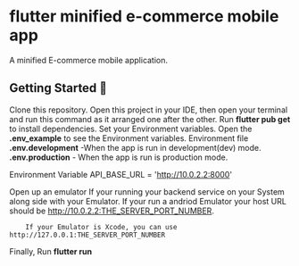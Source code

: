 # flutter minified e-commerce mobile app

A minified E-commerce mobile application.

## Getting Started 🚀

Clone this repository.
Open this project in your IDE, then open your terminal and run this command as it arranged one after the other.
Run **flutter pub get** to install dependencies.
Set your Environment variables. Open the **.env_example** to see the Environment variables.
Environment file
        **.env.development** -When the app is run in development(dev) mode.
        **.env.production** - When the app is run is production mode.

Environment Variable
API_BASE_URL = 'http://10.0.2.2:8000'


Open up an emulator
        If your running your backend service on your System along side with your Emulator. If your run a andriod Emulator your host URL should be http://10.0.2.2:THE_SERVER_PORT_NUMBER.

        If your Emulator is Xcode, you can use http://127.0.0.1:THE_SERVER_PORT_NUMBER
Finally, Run **flutter run**


